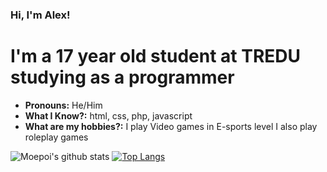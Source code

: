 ### Hi, I'm Alex!

# I'm a 17 year old student at TREDU studying as a programmer
- **Pronouns:** He/Him
- **What I Know?:** html, css, php, javascript
- **What are my hobbies?:** I play Video games in E-sports level I also play roleplay games

![Moepoi's github stats](https://bad-apple-github-readme.vercel.app/api?show_bg=1&username=supahmonke&theme=dark)
[![Top Langs](https://github-readme-stats.vercel.app/api/top-langs/?username=supahmonke&langs_count=8&layout=compact&hide_border=1&theme=dark&bg_color=0d1117)](https://github.com/anuraghazra/github-readme-stats)
